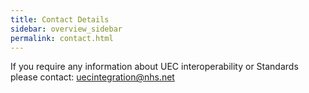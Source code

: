 ```yaml
---
title: Contact Details
sidebar: overview_sidebar
permalink: contact.html
---
```


If you require any information about UEC interoperability or Standards please contact: [uecintegration@nhs.net](mailto:uecintegration@nhs.net)
